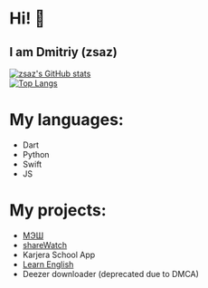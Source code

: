 # Hi! 👋
## I am Dmitriy (zsaz)

[![zsaz's GitHub stats](https://github-readme-stats.vercel.app/api?username=superdima05)](https://github.com/anuraghazra/github-readme-stats)</br>
[![Top Langs](https://github-readme-stats.vercel.app/api/top-langs/?username=superdima05&layout=compact)](https://github.com/anuraghazra/github-readme-stats)


# My languages:
  - Dart
  - Python
  - Swift
  - JS

# My projects:
  - [МЭШ](https://github.com/superdima05/mesh)
  - [shareWatch](https://github.com/superdima05/shareWatch)
  - Karjera School App
  - [Learn English](https://apps.apple.com/us/app/%D0%B0%D0%BD%D0%B3%D0%BB%D0%B8%D0%B9%D1%81%D0%BA%D0%B8%D0%B9-%D1%8F%D0%B7%D1%8B%D0%BA-%D1%83%D1%87%D0%B8%D0%BC-c-%D0%BD%D1%83%D0%BB%D1%8F/id1479425872)
  - Deezer downloader (deprecated due to DMCA)
<!--
**superdima05/superdima05** is a ✨ _special_ ✨ repository because its `README.md` (this file) appears on your GitHub profile.

Here are some ideas to get you started:

- 🔭 I’m currently working on ...
- 🌱 I’m currently learning ...
- 👯 I’m looking to collaborate on ...
- 🤔 I’m looking for help with ...
- 💬 Ask me about ...
- 📫 How to reach me: ...
- 😄 Pronouns: ...
- ⚡ Fun fact: ...
-->
